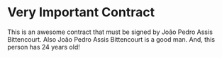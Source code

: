
# Very Important Contract

This is an awesome contract that must be signed by João Pedro Assis Bittencourt. Also João Pedro Assis Bittencourt is a good man.
And, this person has 24 years old!
